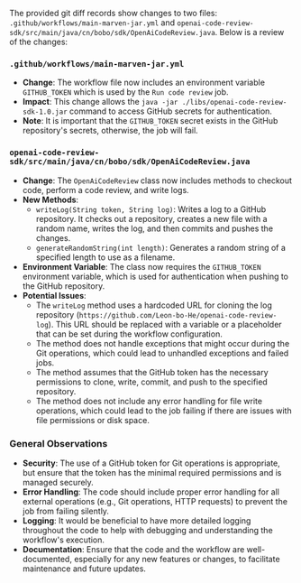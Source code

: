 The provided git diff records show changes to two files: `.github/workflows/main-marven-jar.yml` and `openai-code-review-sdk/src/main/java/cn/bobo/sdk/OpenAiCodeReview.java`. Below is a review of the changes:

### `.github/workflows/main-marven-jar.yml`

- **Change**: The workflow file now includes an environment variable `GITHUB_TOKEN` which is used by the `Run code review` job.
- **Impact**: This change allows the `java -jar ./libs/openai-code-review-sdk-1.0.jar` command to access GitHub secrets for authentication.
- **Note**: It is important that the `GITHUB_TOKEN` secret exists in the GitHub repository's secrets, otherwise, the job will fail.

### `openai-code-review-sdk/src/main/java/cn/bobo/sdk/OpenAiCodeReview.java`

- **Change**: The `OpenAiCodeReview` class now includes methods to checkout code, perform a code review, and write logs.
- **New Methods**:
  - `writeLog(String token, String log)`: Writes a log to a GitHub repository. It checks out a repository, creates a new file with a random name, writes the log, and then commits and pushes the changes.
  - `generateRandomString(int length)`: Generates a random string of a specified length to use as a filename.
- **Environment Variable**: The class now requires the `GITHUB_TOKEN` environment variable, which is used for authentication when pushing to the GitHub repository.
- **Potential Issues**:
  - The `writeLog` method uses a hardcoded URL for cloning the log repository (`https://github.com/Leon-bo-He/openai-code-review-log`). This URL should be replaced with a variable or a placeholder that can be set during the workflow configuration.
  - The method does not handle exceptions that might occur during the Git operations, which could lead to unhandled exceptions and failed jobs.
  - The method assumes that the GitHub token has the necessary permissions to clone, write, commit, and push to the specified repository.
  - The method does not include any error handling for file write operations, which could lead to the job failing if there are issues with file permissions or disk space.

### General Observations

- **Security**: The use of a GitHub token for Git operations is appropriate, but ensure that the token has the minimal required permissions and is managed securely.
- **Error Handling**: The code should include proper error handling for all external operations (e.g., Git operations, HTTP requests) to prevent the job from failing silently.
- **Logging**: It would be beneficial to have more detailed logging throughout the code to help with debugging and understanding the workflow's execution.
- **Documentation**: Ensure that the code and the workflow are well-documented, especially for any new features or changes, to facilitate maintenance and future updates.